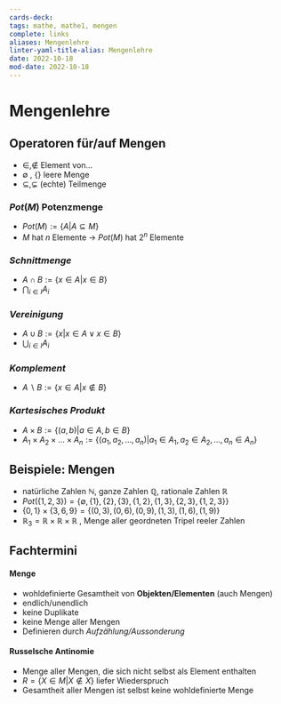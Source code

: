 ```yaml
---
cards-deck: 
tags: mathe, mathe1, mengen
complete: links
aliases: Mengenlehre
linter-yaml-title-alias: Mengenlehre
date: 2022-10-18
mod-date: 2022-10-18
---
```

# Mengenlehre

## Operatoren für/auf Mengen
- $∈ ,\notin$ Element von…
- $\emptyset {}$ , {} leere Menge
- $\subseteq ,\subsetneq$ (echte) Teilmenge

### $Pot(M)$ Potenzmenge
- $Pot(M) := \{ A | A \subseteq M \}$
- $M$ hat $n$ Elemente -> $Pot(M)$ hat $2^n$ Elemente
### *Schnittmenge*
- $A ∩ B := \{x ∈ A | x ∈ B\}$
- $\bigcap_{i\in I} A_i$
### *Vereinigung*
- $A ∪ B := \{x | x ∈ A ∨ x ∈ B\}$
- $\bigcup_{i\in I} A_i$
### *Komplement*
- $A \backslash B := \{x ∈ A | x \notin B\}$
### *Kartesisches Produkt*
- $A × B := \{(a, b) | a ∈ A, b ∈ B\}$
- $A_1 × A_2 × . . . × A_n := \{(a_1, a_2, . . . , a_n) | a_1 ∈ A_1, a_2 ∈ A_2, . . . , a_n ∈ A_n\}$

## Beispiele: Mengen
- natürliche Zahlen $\mathbb{N}$, ganze Zahlen $\mathbb{Q}$, rationale Zahlen $\mathbb{R}$
- $Pot(\{1, 2, 3\}) = \{∅, \{1\}, \{2\}, \{3\}, \{1, 2\}, \{1, 3\}, \{2, 3\}, \{1, 2, 3\}\}$
- $\{0, 1\} × \{3, 6, 9\} = \{(0, 3), (0, 6), (0, 9), (1, 3), (1, 6), (1, 9)\}$
- $\mathbb{R}_3 = \mathbb{R} × \mathbb{R} × \mathbb{R}$ , Menge aller geordneten Tripel reeler Zahlen

## Fachtermini
#### Menge
- wohldefinierte Gesamtheit von **Objekten/Elementen** (auch Mengen)
- endlich/unendlich
- keine Duplikate
- keine Menge aller Mengen
- Definieren durch *Aufzählung/Aussonderung*

#### Russelsche Antinomie
- Menge aller Mengen, die sich nicht selbst als Element enthalten
- $R = \{X ∈ M | X \notin X\}$ liefer Wiederspruch
- Gesamtheit aller Mengen ist selbst keine wohldefinierte Menge
